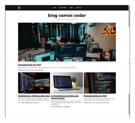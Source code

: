 <div align="center">
    <img src="assets/blog1.png" alt="Blog Project Image 1" width="400" />
    <img src="assets/blog.png" alt="Blog Project Image" width="400" />
</div>
